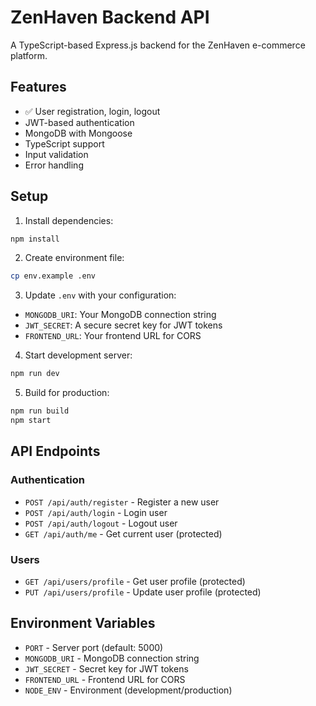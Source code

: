 # ZenHaven Backend API

A TypeScript-based Express.js backend for the ZenHaven e-commerce platform.

## Features

- ✅ User registration, login, logout
- JWT-based authentication
- MongoDB with Mongoose
- TypeScript support
- Input validation
- Error handling

## Setup

1. Install dependencies:
```bash
npm install
```

2. Create environment file:
```bash
cp env.example .env
```

3. Update `.env` with your configuration:
- `MONGODB_URI`: Your MongoDB connection string
- `JWT_SECRET`: A secure secret key for JWT tokens
- `FRONTEND_URL`: Your frontend URL for CORS

4. Start development server:
```bash
npm run dev
```

5. Build for production:
```bash
npm run build
npm start
```

## API Endpoints

### Authentication
- `POST /api/auth/register` - Register a new user
- `POST /api/auth/login` - Login user
- `POST /api/auth/logout` - Logout user
- `GET /api/auth/me` - Get current user (protected)

### Users
- `GET /api/users/profile` - Get user profile (protected)
- `PUT /api/users/profile` - Update user profile (protected)

## Environment Variables

- `PORT` - Server port (default: 5000)
- `MONGODB_URI` - MongoDB connection string
- `JWT_SECRET` - Secret key for JWT tokens
- `FRONTEND_URL` - Frontend URL for CORS
- `NODE_ENV` - Environment (development/production) 